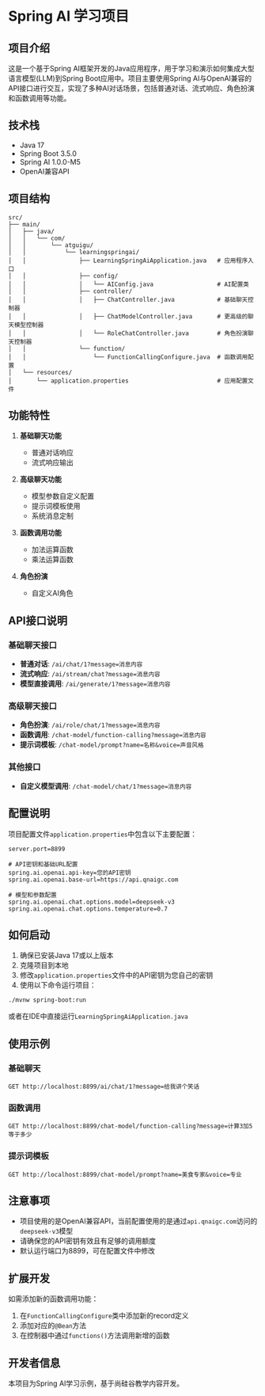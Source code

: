 # Spring AI 学习项目

## 项目介绍

这是一个基于Spring AI框架开发的Java应用程序，用于学习和演示如何集成大型语言模型(LLM)到Spring Boot应用中。项目主要使用Spring AI与OpenAI兼容的API接口进行交互，实现了多种AI对话场景，包括普通对话、流式响应、角色扮演和函数调用等功能。

## 技术栈

- Java 17
- Spring Boot 3.5.0
- Spring AI 1.0.0-M5
- OpenAI兼容API

## 项目结构

```
src/
├── main/
│   ├── java/
│   │   └── com/
│   │       └── atguigu/
│   │           └── learningspringai/
│   │               ├── LearningSpringAiApplication.java   # 应用程序入口
│   │               ├── config/
│   │               │   └── AIConfig.java                  # AI配置类
│   │               ├── controller/
│   │               │   ├── ChatController.java            # 基础聊天控制器
│   │               │   ├── ChatModelController.java       # 更高级的聊天模型控制器
│   │               │   └── RoleChatController.java        # 角色扮演聊天控制器
│   │               └── function/
│   │                   └── FunctionCallingConfigure.java  # 函数调用配置
│   └── resources/
│       └── application.properties                         # 应用配置文件
```

## 功能特性

1. **基础聊天功能**
   - 普通对话响应
   - 流式响应输出

2. **高级聊天功能**
   - 模型参数自定义配置
   - 提示词模板使用
   - 系统消息定制

3. **函数调用功能**
   - 加法运算函数
   - 乘法运算函数

4. **角色扮演**
   - 自定义AI角色

## API接口说明

### 基础聊天接口

- **普通对话**: `/ai/chat/1?message=消息内容`
- **流式响应**: `/ai/stream/chat?message=消息内容`
- **模型直接调用**: `/ai/generate/1?message=消息内容`

### 高级聊天接口

- **角色扮演**: `/ai/role/chat/1?message=消息内容`
- **函数调用**: `/chat-model/function-calling?message=消息内容`
- **提示词模板**: `/chat-model/prompt?name=名称&voice=声音风格`

### 其他接口

- **自定义模型调用**: `/chat-model/chat/1?message=消息内容`

## 配置说明

项目配置文件`application.properties`中包含以下主要配置：

```properties
server.port=8899

# API密钥和基础URL配置
spring.ai.openai.api-key=您的API密钥
spring.ai.openai.base-url=https://api.qnaigc.com

# 模型和参数配置
spring.ai.openai.chat.options.model=deepseek-v3
spring.ai.openai.chat.options.temperature=0.7
```

## 如何启动

1. 确保已安装Java 17或以上版本
2. 克隆项目到本地
3. 修改`application.properties`文件中的API密钥为您自己的密钥
4. 使用以下命令运行项目：

```bash
./mvnw spring-boot:run
```

或者在IDE中直接运行`LearningSpringAiApplication.java`

## 使用示例

### 基础聊天
```
GET http://localhost:8899/ai/chat/1?message=给我讲个笑话
```

### 函数调用
```
GET http://localhost:8899/chat-model/function-calling?message=计算3加5等于多少
```

### 提示词模板
```
GET http://localhost:8899/chat-model/prompt?name=美食专家&voice=专业
```

## 注意事项

- 项目使用的是OpenAI兼容API，当前配置使用的是通过`api.qnaigc.com`访问的`deepseek-v3`模型
- 请确保您的API密钥有效且有足够的调用额度
- 默认运行端口为8899，可在配置文件中修改

## 扩展开发

如需添加新的函数调用功能：
1. 在`FunctionCallingConfigure`类中添加新的record定义
2. 添加对应的`@Bean`方法
3. 在控制器中通过`functions()`方法调用新增的函数

## 开发者信息

本项目为Spring AI学习示例，基于尚硅谷教学内容开发。

